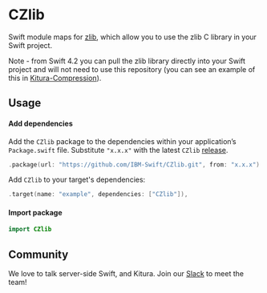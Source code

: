 # CZlib

Swift module maps for [zlib](https://www.zlib.net/), which allow you to use the zlib C library in your Swift project.

Note - from Swift 4.2 you can pull the zlib library directly into your Swift project and will not need to use this repository (you can see an example of this in [Kitura-Compression](https://github.com/IBM-Swift/Kitura-Compression/tree/master/Sources/CZlib)).

## Usage

#### Add dependencies

Add the `CZlib` package to the dependencies within your application’s `Package.swift` file. Substitute `"x.x.x"` with the latest `CZlib` [release](https://github.com/IBM-Swift/CZlib/releases).

```swift
.package(url: "https://github.com/IBM-Swift/CZlib.git", from: "x.x.x")
```

Add `CZlib` to your target's dependencies:

```swift
.target(name: "example", dependencies: ["CZlib"]),
```

#### Import package

```swift
import CZlib
```

## Community

We love to talk server-side Swift, and Kitura. Join our [Slack](http://swift-at-ibm-slack.mybluemix.net/) to meet the team!
